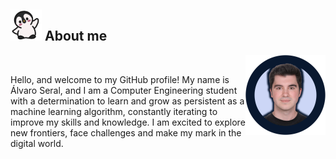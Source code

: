 ## <picture><img src = "./pinguino_saluda_4.gif" width = 50></picture> **About me**

<picture>
  <source media="(max-width: 768px)" srcset="">
  <img align="right" alt="" src="./perfil_2_new_transparente.png" width=128px>
</picture>

<br>

Hello, and welcome to my GitHub profile! My name is Álvaro Seral, and I am a Computer Engineering student with a determination to learn and grow as persistent as a machine learning algorithm, constantly iterating to improve my skills and knowledge. I am excited to explore new frontiers, face challenges and make my mark in the digital world.
